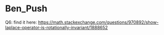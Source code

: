 # Ben_Push
Q6: find it here: https://math.stackexchange.com/questions/970892/show-laplace-operator-is-rotationally-invariant/1888652
